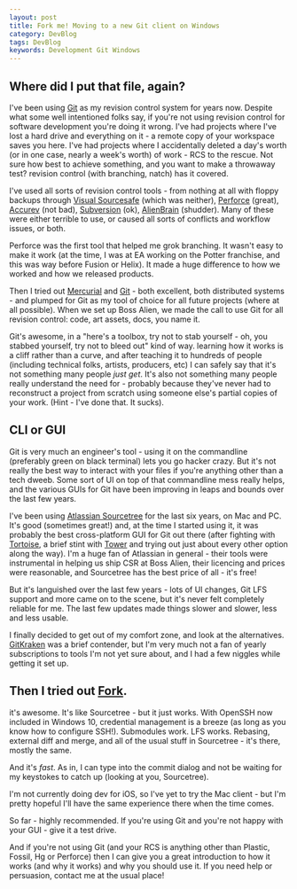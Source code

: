 ```yaml
---
layout: post
title: Fork me! Moving to a new Git client on Windows 
category: DevBlog
tags: DevBlog
keywords: Development Git Windows
---
```


## Where did I put that file, again?

I've been using [Git](https://git-scm.com/book/en/v1/Getting-Started-About-Version-Control)
as my revision control system for years now. Despite what some well intentioned folks say,
if you're not using revision control for software development you're doing it wrong. I've had projects where I've
lost a hard drive and everything on it - a remote copy of your workspace saves you here. I've had projects where
I accidentally deleted a day's worth (or in one case, nearly a week's worth) of work - RCS to the rescue. Not sure
how best to achieve something, and you want to make a throwaway test? revision control (with branching, natch) has
it covered.

I've used all sorts of revision control tools - from nothing at all with floppy backups through
[Visual Sourcesafe](https://en.wikipedia.org/wiki/Microsoft_Visual_SourceSafe) (which was neither),
[Perforce](https:perforce.com) (great),
[Accurev](https://www.microfocus.com/en-us/products/accurev/overview) (not bad),
[Subversion](https://subversion.apache.org/) (ok),
[AlienBrain](https://www.alienbrain.com/) (shudder).
Many of these were either terrible to use, or caused all sorts of conflicts and workflow issues, or both.

Perforce was the first tool that helped me grok branching. It wasn't easy to make it work (at the time, I was at EA
working on the Potter franchise, and this was way before Fusion or Helix). It made a huge difference to how we worked
and how we released products.

Then I tried out 
[Mercurial](https://www.mercurial-scm.org/) and
[Git](https://git-scm.com/) - both excellent, both distributed systems - and plumped for Git as my tool of choice for all future
projects (where at all possible). When we set up Boss Alien, we made the call to use Git for all revision control:
code, art assets, docs, you name it.

Git's awesome, in a "here's a toolbox, try not to stab yourself - oh, you stabbed yourself, try not to bleed out" kind of way.
learning how it works is a cliff rather than a curve, and after teaching it to hundreds of people (including technical folks,
artists, producers, etc) I can safely say that it's not something many people *just get*. It's also not something
many people really understand the need for - probably because they've never had to reconstruct a project from scratch
using someone else's partial copies of your work. (Hint - I've done that. It sucks).

## CLI or GUI

Git is very much an engineer's tool - using it on the commandline (preferably green on black terminal) lets you go
hacker crazy. But it's not really the best way to interact with your files if you're anything other than a tech dweeb.
Some sort of UI on top of that commandline mess really helps, and the various GUIs for Git have been improving in leaps
and bounds over the last few years.

I've been using [Atlassian Sourcetree](https://www.sourcetreeapp.com/) for the last six years, on Mac and PC.
It's good (sometimes great!) and, at the time I started using it, it was probably the best cross-platform GUI for Git out
there (after fighting with [Tortoise](https://tortoisegit.org/), a brief stint with [Tower](https://www.git-tower.com/windows)
and trying out just about every other option along the way). I'm a huge fan of Atlassian in general - their tools
were instrumental in helping us ship CSR at Boss Alien, their licencing and prices were reasonable, and Sourcetree has
the best price of all - it's free!

But it's languished over the last few years - lots of UI changes, Git LFS support and more came on to the scene, but it's
never felt completely reliable for me. The last few updates made things slower and slower, less and less usable.

I finally decided to get out of my comfort zone, and look at the alternatives. [GitKraken](https://www.gitkraken.com/) was
a brief contender, but I'm very much not a fan of yearly subscriptions to tools I'm not yet sure about, and I had a few
niggles while getting it set up.

## Then I tried out [Fork](https://git-fork.com/).

it's awesome. It's like Sourcetree - but it just works. With OpenSSH now included in Windows 10, credential management
is a breeze (as long as you know how to configure SSH!). Submodules work. LFS works. Rebasing, external diff and merge,
and all of the usual stuff in Sourcetree - it's there, mostly the same.

And it's *fast*. As in, I can type into the commit dialog and not be waiting for my keystokes to catch up (looking at
you, Sourcetree).

I'm not currently doing dev for iOS, so I've yet to try the Mac client - but I'm pretty hopeful I'll have the same
experience there when the time comes.

So far - highly recommended. If you're using Git and you're not happy with your GUI - give it a test drive.

And if you're not using Git (and your RCS is anything other than Plastic, Fossil, Hg or Perforce) then I can give
you a great introduction to how it works (and why it works) and why you should use it. If you need help or persuasion,
contact me at the usual place!



